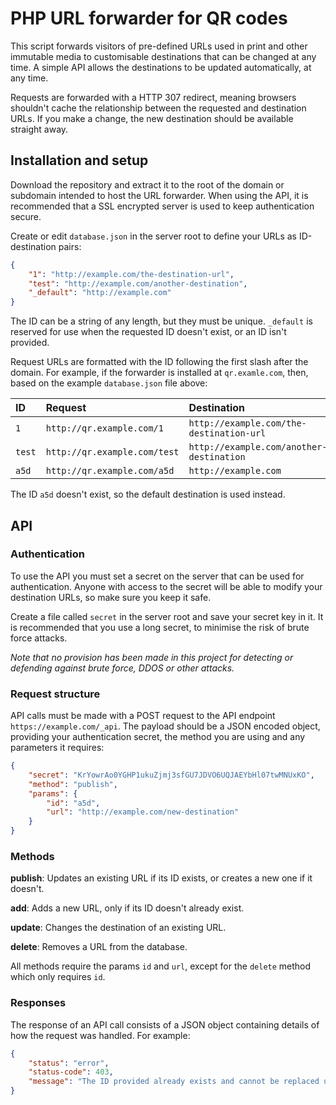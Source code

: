 # PHP URL forwarder for QR codes

This script forwards visitors of pre-defined URLs used in print and other immutable media to customisable destinations that can be changed at any time. A simple API allows the destinations to be updated automatically, at any time.

Requests are forwarded with a HTTP 307 redirect, meaning browsers shouldn't cache the relationship between the requested and destination URLs. If you make a change, the new destination should be available straight away.


## Installation and setup

Download the repository and extract it to the root of the domain or subdomain intended to host the URL forwarder. When using the API, it is recommended that a SSL encrypted server is used to keep authentication secure.

Create or edit `database.json` in the server root to define your URLs as ID-destination pairs:

```json
{
	"1": "http://example.com/the-destination-url",
	"test": "http://example.com/another-destination",
	"_default": "http://example.com"
}
```

The ID can be a string of any length, but they must be unique. `_default` is reserved for use when the requested ID doesn't exist, or an ID isn't provided.

Request URLs are formatted with the ID following the first slash after the domain. For example, if the forwarder is installed at `qr.examle.com`, then, based on the example `database.json` file above:

| ID     | Request                      | Destination                              |
| :----- | :--------------------------- | :--------------------------------------- |
| `1`    | `http://qr.example.com/1`    | `http://example.com/the-destination-url` |
| `test` | `http://qr.example.com/test` | `http://example.com/another-destination` |
| `a5d`  | `http://qr.example.com/a5d`  | `http://example.com`                     |

The ID `a5d` doesn't exist, so the default destination is used instead.

## API

### Authentication

To use the API you must set a secret on the server that can be used for authentication. Anyone with access to the secret will be able to modify your destination URLs, so make sure you keep it safe.

Create a file called `secret` in the server root and save your secret key in it. It is recommended that you use a long secret, to minimise the risk of brute force attacks.

*Note that no provision has been made in this project for detecting or defending against brute force, DDOS or other attacks.*

### Request structure

API calls must be made with a POST request to the API endpoint `https://example.com/_api`. The payload should be a JSON encoded object, providing your authentication secret, the method you are using and any parameters it requires:

```json
{
	"secret": "KrYowrAo0YGHP1ukuZjmj3sfGU7JDVO6UQJAEYbHl07twMNUxKO",
	"method": "publish",
	"params": {
		"id": "a5d",
		"url": "http://example.com/new-destination"
	}
}
```

### Methods

**publish**: Updates an existing URL if its ID exists, or creates a new one if it doesn't.  

**add**: Adds a new URL, only if its ID doesn't already exist.  

**update**: Changes the destination of an existing URL.  

**delete**: Removes a URL from the database.  

All methods require the params `id` and `url`, except for the `delete` method which only requires `id`.

### Responses

The response of an API call consists of a JSON object containing details of how the request was handled. For example:

```json
{
	"status": "error",
	"status-code": 403,
	"message": "The ID provided already exists and cannot be replaced using the 'add' method. Use 'publish' instead."
}
```
